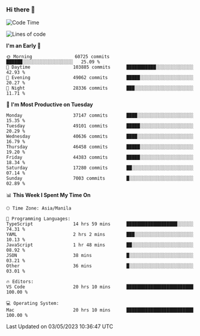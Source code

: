 ### Hi there 👋

<!--START_SECTION:waka-->
![Code Time](http://img.shields.io/badge/Code%20Time-3%2C895%20hrs%2039%20mins-blue)

![Lines of code](https://img.shields.io/badge/From%20Hello%20World%20I%27ve%20Written-99.5%20million%20lines%20of%20code-blue)

**I'm an Early 🐤** 

```text
🌞 Morning                60725 commits       ██████░░░░░░░░░░░░░░░░░░░   25.09 % 
🌆 Daytime                103885 commits      ███████████░░░░░░░░░░░░░░   42.93 % 
🌃 Evening                49062 commits       █████░░░░░░░░░░░░░░░░░░░░   20.27 % 
🌙 Night                  28336 commits       ███░░░░░░░░░░░░░░░░░░░░░░   11.71 % 
```
📅 **I'm Most Productive on Tuesday** 

```text
Monday                   37147 commits       ████░░░░░░░░░░░░░░░░░░░░░   15.35 % 
Tuesday                  49101 commits       █████░░░░░░░░░░░░░░░░░░░░   20.29 % 
Wednesday                40636 commits       ████░░░░░░░░░░░░░░░░░░░░░   16.79 % 
Thursday                 46458 commits       █████░░░░░░░░░░░░░░░░░░░░   19.20 % 
Friday                   44383 commits       █████░░░░░░░░░░░░░░░░░░░░   18.34 % 
Saturday                 17280 commits       ██░░░░░░░░░░░░░░░░░░░░░░░   07.14 % 
Sunday                   7003 commits        █░░░░░░░░░░░░░░░░░░░░░░░░   02.89 % 
```


📊 **This Week I Spent My Time On** 

```text
🕑︎ Time Zone: Asia/Manila

💬 Programming Languages: 
TypeScript               14 hrs 59 mins      ███████████████████░░░░░░   74.31 % 
YAML                     2 hrs 2 mins        ███░░░░░░░░░░░░░░░░░░░░░░   10.13 % 
JavaScript               1 hr 48 mins        ██░░░░░░░░░░░░░░░░░░░░░░░   08.92 % 
JSON                     38 mins             █░░░░░░░░░░░░░░░░░░░░░░░░   03.21 % 
Other                    36 mins             █░░░░░░░░░░░░░░░░░░░░░░░░   03.01 % 

🔥 Editors: 
VS Code                  20 hrs 10 mins      █████████████████████████   100.00 % 

💻 Operating System: 
Mac                      20 hrs 10 mins      █████████████████████████   100.00 % 
```


 Last Updated on 03/05/2023 10:36:47 UTC
<!--END_SECTION:waka-->


<!--
**rad182/rad182** is a ✨ _special_ ✨ repository because its `README.md` (this file) appears on your GitHub profile.

Here are some ideas to get you started:

- 🔭 I’m currently working on ...
- 🌱 I’m currently learning ...
- 👯 I’m looking to collaborate on ...
- 🤔 I’m looking for help with ...
- 💬 Ask me about ...
- 📫 How to reach me: ...
- 😄 Pronouns: ...
- ⚡ Fun fact: ...
-->
